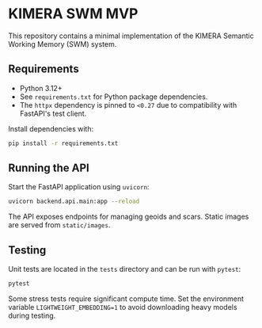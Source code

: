 # KIMERA SWM MVP

This repository contains a minimal implementation of the KIMERA Semantic Working Memory (SWM) system.

## Requirements

- Python 3.12+
- See `requirements.txt` for Python package dependencies.
- The `httpx` dependency is pinned to `<0.27` due to compatibility with
  FastAPI's test client.

Install dependencies with:

```bash
pip install -r requirements.txt
```

## Running the API

Start the FastAPI application using `uvicorn`:

```bash
uvicorn backend.api.main:app --reload
```

The API exposes endpoints for managing geoids and scars. Static images are served from `static/images`.

## Testing

Unit tests are located in the `tests` directory and can be run with `pytest`:

```bash
pytest
```

Some stress tests require significant compute time. Set the environment variable `LIGHTWEIGHT_EMBEDDING=1` to avoid downloading heavy models during testing.

